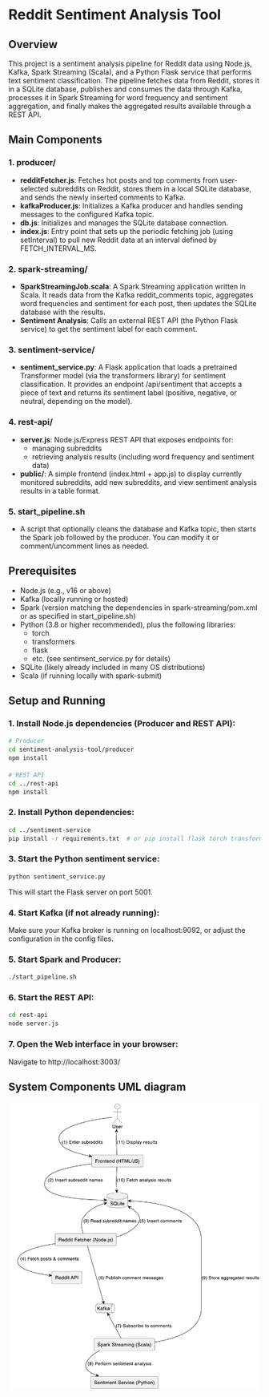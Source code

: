 # Reddit Sentiment Analysis Tool

## Overview

This project is a sentiment analysis pipeline for Reddit data using Node.js, Kafka, Spark Streaming (Scala), and a Python Flask service that performs text sentiment classification. The pipeline fetches data from Reddit, stores it in a SQLite database, publishes and consumes the data through Kafka, processes it in Spark Streaming for word frequency and sentiment aggregation, and finally makes the aggregated results available through a REST API.

## Main Components

### 1. producer/

-   **redditFetcher.js**: Fetches hot posts and top comments from user-selected subreddits on Reddit, stores them in a local SQLite database, and sends the newly inserted comments to Kafka.
-   **kafkaProducer.js**: Initializes a Kafka producer and handles sending messages to the configured Kafka topic.
-   **db.js**: Initializes and manages the SQLite database connection.
-   **index.js**: Entry point that sets up the periodic fetching job (using setInterval) to pull new Reddit data at an interval defined by FETCH_INTERVAL_MS.

### 2. spark-streaming/

-   **SparkStreamingJob.scala**: A Spark Streaming application written in Scala. It reads data from the Kafka reddit_comments topic, aggregates word frequencies and sentiment for each post, then updates the SQLite database with the results.
-   **Sentiment Analysis**: Calls an external REST API (the Python Flask service) to get the sentiment label for each comment.

### 3. sentiment-service/

-   **sentiment_service.py**: A Flask application that loads a pretrained Transformer model (via the transformers library) for sentiment classification. It provides an endpoint /api/sentiment that accepts a piece of text and returns its sentiment label (positive, negative, or neutral, depending on the model).

### 4. rest-api/

-   **server.js**: Node.js/Express REST API that exposes endpoints for:
    -   managing subreddits
    -   retrieving analysis results (including word frequency and sentiment data)
-   **public/**: A simple frontend (index.html + app.js) to display currently monitored subreddits, add new subreddits, and view sentiment analysis results in a table format.

### 5. start_pipeline.sh

-   A script that optionally cleans the database and Kafka topic, then starts the Spark job followed by the producer. You can modify it or comment/uncomment lines as needed.

## Prerequisites

-   Node.js (e.g., v16 or above)
-   Kafka (locally running or hosted)
-   Spark (version matching the dependencies in spark-streaming/pom.xml or as specified in start_pipeline.sh)
-   Python (3.8 or higher recommended), plus the following libraries:
    -   torch
    -   transformers
    -   flask
    -   etc. (see sentiment_service.py for details)
-   SQLite (likely already included in many OS distributions)
-   Scala (if running locally with spark-submit)

## Setup and Running

### 1. Install Node.js dependencies (Producer and REST API):

```bash
# Producer
cd sentiment-analysis-tool/producer
npm install

# REST API
cd ../rest-api
npm install
```

### 2. Install Python dependencies:

```bash
cd ../sentiment-service
pip install -r requirements.txt  # or pip install flask torch transformers
```

### 3. Start the Python sentiment service:

```bash
python sentiment_service.py
```

This will start the Flask server on port 5001.

### 4. Start Kafka (if not already running):

Make sure your Kafka broker is running on localhost:9092, or adjust the configuration in the config files.

### 5. Start Spark and Producer:

```bash
./start_pipeline.sh
```

### 6. Start the REST API:

```bash
cd rest-api
node server.js
```

### 7. Open the Web interface in your browser:

Navigate to http://localhost:3003/

## System Components UML diagram

![UML diagram](UML.jpg)
